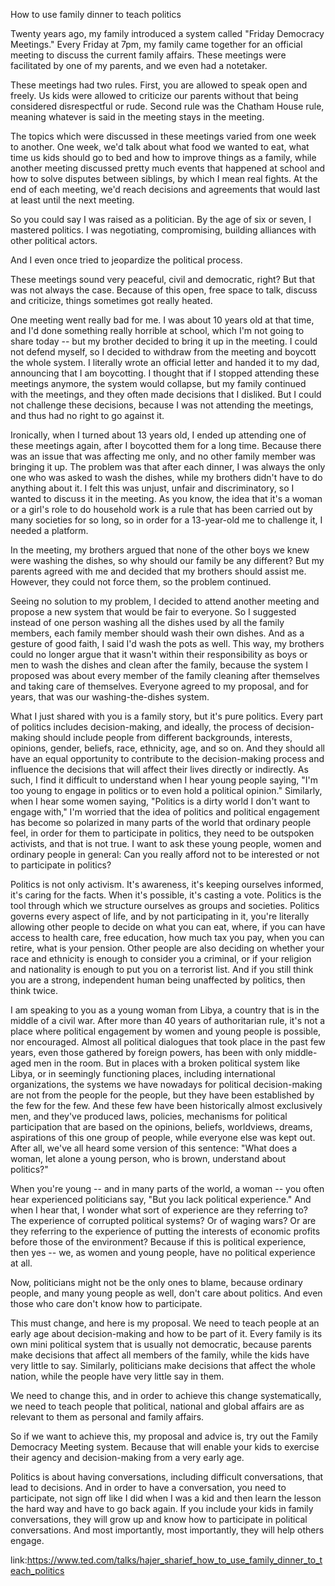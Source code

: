 How to use family dinner to teach politics

Twenty years ago, my family introduced a system called "Friday Democracy Meetings." Every Friday at 7pm, my family came together for an official meeting to discuss the current family affairs. These meetings were facilitated by one of my parents, and we even had a notetaker. 

These meetings had two rules. First, you are allowed to speak open and freely. Us kids were allowed to criticize our parents without that being considered disrespectful or rude. Second rule was the Chatham House rule, meaning whatever is said in the meeting stays in the meeting. 

The topics which were discussed in these meetings varied from one week to another. One week, we'd talk about what food we wanted to eat, what time us kids should go to bed and how to improve things as a family, while another meeting discussed pretty much events that happened at school and how to solve disputes between siblings, by which I mean real fights. At the end of each meeting, we'd reach decisions and agreements that would last at least until the next meeting. 

So you could say I was raised as a politician. By the age of six or seven, I mastered politics. I was negotiating, compromising, building alliances with other political actors. 

And I even once tried to jeopardize the political process. 

These meetings sound very peaceful, civil and democratic, right? But that was not always the case. Because of this open, free space to talk, discuss and criticize, things sometimes got really heated. 

One meeting went really bad for me. I was about 10 years old at that time, and I'd done something really horrible at school, which I'm not going to share today -- but my brother decided to bring it up in the meeting. I could not defend myself, so I decided to withdraw from the meeting and boycott the whole system. I literally wrote an official letter and handed it to my dad, announcing that I am boycotting. I thought that if I stopped attending these meetings anymore, the system would collapse, but my family continued with the meetings, and they often made decisions that I disliked. But I could not challenge these decisions, because I was not attending the meetings, and thus had no right to go against it. 

Ironically, when I turned about 13 years old, I ended up attending one of these meetings again, after I boycotted them for a long time. Because there was an issue that was affecting me only, and no other family member was bringing it up. The problem was that after each dinner, I was always the only one who was asked to wash the dishes, while my brothers didn't have to do anything about it. I felt this was unjust, unfair and discriminatory, so I wanted to discuss it in the meeting. As you know, the idea that it's a woman or a girl's role to do household work is a rule that has been carried out by many societies for so long, so in order for a 13-year-old me to challenge it, I needed a platform. 

In the meeting, my brothers argued that none of the other boys we knew were washing the dishes, so why should our family be any different? But my parents agreed with me and decided that my brothers should assist me. However, they could not force them, so the problem continued. 

Seeing no solution to my problem, I decided to attend another meeting and propose a new system that would be fair to everyone. So I suggested instead of one person washing all the dishes used by all the family members, each family member should wash their own dishes. And as a gesture of good faith, I said I'd wash the pots as well. This way, my brothers could no longer argue that it wasn't within their responsibility as boys or men to wash the dishes and clean after the family, because the system I proposed was about every member of the family cleaning after themselves and taking care of themselves. Everyone agreed to my proposal, and for years, that was our washing-the-dishes system. 

What I just shared with you is a family story, but it's pure politics. Every part of politics includes decision-making, and ideally, the process of decision-making should include people from different backgrounds, interests, opinions, gender, beliefs, race, ethnicity, age, and so on. And they should all have an equal opportunity to contribute to the decision-making process and influence the decisions that will affect their lives directly or indirectly. As such, I find it difficult to understand when I hear young people saying, "I'm too young to engage in politics or to even hold a political opinion." Similarly, when I hear some women saying, "Politics is a dirty world I don't want to engage with," I'm worried that the idea of politics and political engagement has become so polarized in many parts of the world that ordinary people feel, in order for them to participate in politics, they need to be outspoken activists, and that is not true. I want to ask these young people, women and ordinary people in general: Can you really afford not to be interested or not to participate in politics? 

Politics is not only activism. It's awareness, it's keeping ourselves informed, it's caring for the facts. When it's possible, it's casting a vote. Politics is the tool through which we structure ourselves as groups and societies. Politics governs every aspect of life, and by not participating in it, you're literally allowing other people to decide on what you can eat, where, if you can have access to health care, free education, how much tax you pay, when you can retire, what is your pension. Other people are also deciding on whether your race and ethnicity is enough to consider you a criminal, or if your religion and nationality is enough to put you on a terrorist list. And if you still think you are a strong, independent human being unaffected by politics, then think twice. 

I am speaking to you as a young woman from Libya, a country that is in the middle of a civil war. After more than 40 years of authoritarian rule, it's not a place where political engagement by women and young people is possible, nor encouraged. Almost all political dialogues that took place in the past few years, even those gathered by foreign powers, has been with only middle-aged men in the room. But in places with a broken political system like Libya, or in seemingly functioning places, including international organizations, the systems we have nowadays for political decision-making are not from the people for the people, but they have been established by the few for the few. And these few have been historically almost exclusively men, and they've produced laws, policies, mechanisms for political participation that are based on the opinions, beliefs, worldviews, dreams, aspirations of this one group of people, while everyone else was kept out. After all, we've all heard some version of this sentence: "What does a woman, let alone a young person, who is brown, understand about politics?" 

When you're young -- and in many parts of the world, a woman -- you often hear experienced politicians say, "But you lack political experience." And when I hear that, I wonder what sort of experience are they referring to? The experience of corrupted political systems? Or of waging wars? Or are they referring to the experience of putting the interests of economic profits before those of the environment? Because if this is political experience, then yes -- we, as women and young people, have no political experience at all.

Now, politicians might not be the only ones to blame, because ordinary people, and many young people as well, don't care about politics. And even those who care don't know how to participate. 

This must change, and here is my proposal. We need to teach people at an early age about decision-making and how to be part of it. Every family is its own mini political system that is usually not democratic, because parents make decisions that affect all members of the family, while the kids have very little to say. Similarly, politicians make decisions that affect the whole nation, while the people have very little say in them. 

We need to change this, and in order to achieve this change systematically, we need to teach people that political, national and global affairs are as relevant to them as personal and family affairs. 

So if we want to achieve this, my proposal and advice is, try out the Family Democracy Meeting system. Because that will enable your kids to exercise their agency and decision-making from a very early age. 

Politics is about having conversations, including difficult conversations, that lead to decisions. And in order to have a conversation, you need to participate, not sign off like I did when I was a kid and then learn the lesson the hard way and have to go back again. If you include your kids in family conversations, they will grow up and know how to participate in political conversations. And most importantly, most importantly, they will help others engage. 

link:https://www.ted.com/talks/hajer_sharief_how_to_use_family_dinner_to_teach_politics